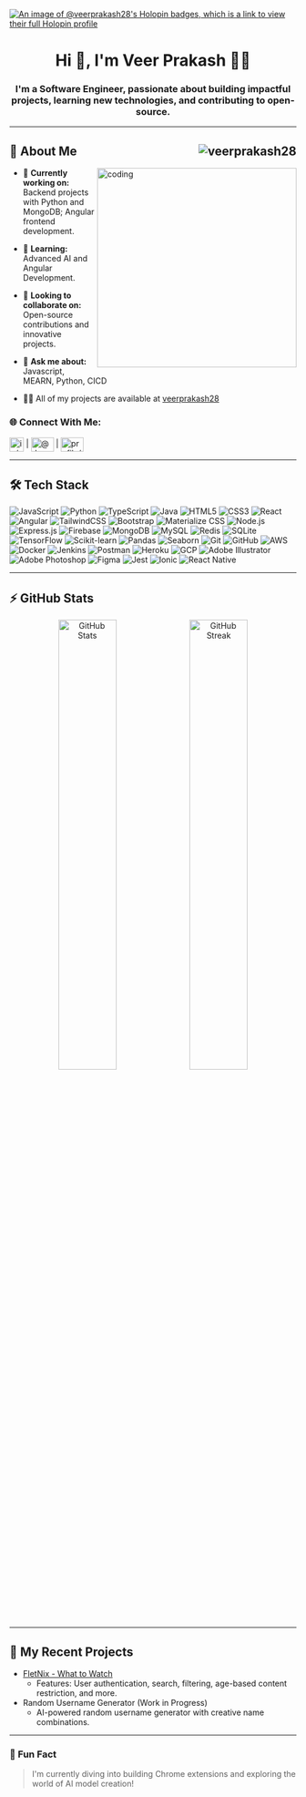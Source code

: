 [![An image of @veerprakash28's Holopin badges, which is a link to view their full Holopin profile](https://holopin.me/veerprakash28)](https://holopin.io/@veerprakash28)

<h1 align="center">Hi 👋, I'm Veer Prakash 👨‍💻</h1>
<h3 align="center">I'm a Software Engineer, passionate about building impactful projects, learning new technologies, and contributing to open-source.</h3>

---

## 🌟 About Me <img align="right" src="https://komarev.com/ghpvc/?username=veerprakash28&label=Profile%20views&color=0e75b6&style=flat" alt="veerprakash28" />

<img align="right" alt="coding" width="350" src="https://onplo.com/onplo/images/site/working-developer.gif"/>

- 🔭 **Currently working on:** Backend projects with Python and MongoDB; Angular frontend development.
  
- 🌱 **Learning:** Advanced AI and Angular Development.
  
- 👯 **Looking to collaborate on:** Open-source contributions and innovative projects.
  
- 💬 **Ask me about:** Javascript, MEARN, Python, CICD
  
- 👨‍💻 All of my projects are available at [veerprakash28](https://veerprakash28.github.io/Learning-JS/)

<h3 align="left">🌐 Connect With Me:</h3>
<p align="left">
<a href="https://linkedin.com/in/veerprakash28/" target="blank" alt="LinkedIn"><img align="center" src="https://cdn.uconnectlabs.com/wp-content/uploads/sites/46/2022/08/Linkedin-Logo-e1660320077673.png" alt="in/veerprakash28/" height="25" /></a> | <a href="https://www.youtube.com/@dev-projects-lab" target="blank"><img align="center" src="https://raw.githubusercontent.com/rahuldkjain/github-profile-readme-generator/master/src/images/icons/Social/youtube.svg" alt="@dev-projects-lab" height="25" width="40" /></a> | <a href="https://www.hackerrank.com/profile/_191550099" target="blank"><img align="center" src="https://raw.githubusercontent.com/rahuldkjain/github-profile-readme-generator/master/src/images/icons/Social/hackerrank.svg" alt="profile/_191550099" height="25" width="40" /></a>

---

## 🛠️ Tech Stack  

![JavaScript](https://img.shields.io/badge/-JavaScript-F7DF1E?logo=javascript&logoColor=black)  ![Python](https://img.shields.io/badge/-Python-3776AB?logo=python&logoColor=white)  ![TypeScript](https://img.shields.io/badge/-TypeScript-3178C6?logo=typescript&logoColor=white)  ![Java](https://img.shields.io/badge/-Java-007396?logo=java&logoColor=white)
  ![HTML5](https://img.shields.io/badge/-HTML5-E34F26?logo=html5&logoColor=white)  ![CSS3](https://img.shields.io/badge/-CSS3-1572B6?logo=css3&logoColor=white)  ![React](https://img.shields.io/badge/-React-61DAFB?logo=react&logoColor=black)  ![Angular](https://img.shields.io/badge/-Angular-DD0031?logo=angular&logoColor=white)  ![TailwindCSS](https://img.shields.io/badge/-TailwindCSS-06B6D4?logo=tailwindcss&logoColor=white)  ![Bootstrap](https://img.shields.io/badge/-Bootstrap-7952B3?logo=bootstrap&logoColor=white)  ![Materialize CSS](https://img.shields.io/badge/-Materialize-E65100?logo=materialize&logoColor=white)  ![Node.js](https://img.shields.io/badge/-Node.js-339933?logo=node.js&logoColor=white)  ![Express.js](https://img.shields.io/badge/-Express.js-000000?logo=express&logoColor=white)   ![Firebase](https://img.shields.io/badge/-Firebase-FFCA28?logo=firebase&logoColor=black)  ![MongoDB](https://img.shields.io/badge/-MongoDB-47A248?logo=mongodb&logoColor=white)  ![MySQL](https://img.shields.io/badge/-MySQL-4479A1?logo=mysql&logoColor=white)  ![Redis](https://img.shields.io/badge/-Redis-DC382D?logo=redis&logoColor=white)  ![SQLite](https://img.shields.io/badge/-SQLite-003B57?logo=sqlite&logoColor=white)  ![TensorFlow](https://img.shields.io/badge/-TensorFlow-FF6F00?logo=tensorflow&logoColor=white)  ![Scikit-learn](https://img.shields.io/badge/-Scikit--learn-F7931E?logo=scikit-learn&logoColor=black)  ![Pandas](https://img.shields.io/badge/-Pandas-150458?logo=pandas&logoColor=white)  ![Seaborn](https://img.shields.io/badge/-Seaborn-2E7EEA?logoColor=white)  ![Git](https://img.shields.io/badge/-Git-F05032?logo=git&logoColor=white)  ![GitHub](https://img.shields.io/badge/-GitHub-181717?logo=github&logoColor=white)  ![AWS](https://img.shields.io/badge/-AWS-232F3E?logo=amazon-aws&logoColor=white)  ![Docker](https://img.shields.io/badge/-Docker-2496ED?logo=docker&logoColor=white)  ![Jenkins](https://img.shields.io/badge/-Jenkins-D24939?logo=jenkins&logoColor=white)  ![Postman](https://img.shields.io/badge/-Postman-FF6C37?logo=postman&logoColor=white)  ![Heroku](https://img.shields.io/badge/-Heroku-430098?logo=heroku&logoColor=white)  ![GCP](https://img.shields.io/badge/-GCP-4285F4?logo=google-cloud&logoColor=white)  ![Adobe Illustrator](https://img.shields.io/badge/-Adobe_Illustrator-FF9A00?logo=adobe-illustrator&logoColor=white)  ![Adobe Photoshop](https://img.shields.io/badge/-Adobe_Photoshop-31A8FF?logo=adobe-photoshop&logoColor=white)  ![Figma](https://img.shields.io/badge/-Figma-F24E1E?logo=figma&logoColor=white)  ![Jest](https://img.shields.io/badge/-Jest-C21325?logo=jest&logoColor=white)  ![Ionic](https://img.shields.io/badge/-Ionic-3880FF?logo=ionic&logoColor=white)  ![React Native](https://img.shields.io/badge/-React_Native-61DAFB?logo=react&logoColor=black)

---

## ⚡ GitHub Stats
<p align="center">
  <img src="https://github-readme-stats.vercel.app/api?username=veerprakash28&show_icons=true&theme=radical" alt="GitHub Stats" width="45%" />
  <img src="https://github-readme-streak-stats.herokuapp.com/?user=veerprakash28&theme=radical" alt="GitHub Streak" width="45%" />
</p>

---

## 🚀 My Recent Projects
- [FletNix - What to Watch](https://github.com/veerprakash28/fletnix)
  - Features: User authentication, search, filtering, age-based content restriction, and more.
- Random Username Generator (Work in Progress)
  - AI-powered random username generator with creative name combinations.

---

### 🎉 Fun Fact
> I'm currently diving into building Chrome extensions and exploring the world of AI model creation!

